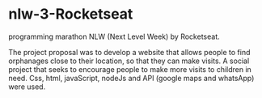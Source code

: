 # nlw-3-Rocketseat
programming marathon NLW (Next Level Week) by Rocketseat. 

The project proposal was to develop a website that allows people to find orphanages close to their location, so that they can make visits.
A social project that seeks to encourage people to make more visits to children in need.
Css, html, javaScript, nodeJs and API (google maps and whatsApp) were used.
